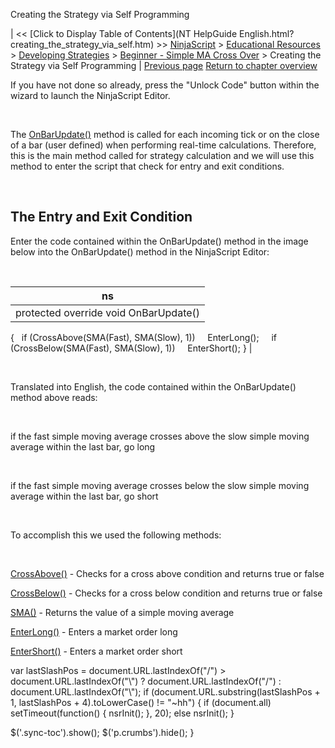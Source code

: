 ﻿










 


Creating the Strategy via Self Programming







| &lt;&lt; [Click to Display Table of Contents](NT HelpGuide English.html?creating_the_strategy_via_self.htm) &gt;&gt;
 [NinjaScript](ninjascript.htm) &gt; [Educational Resources](educational_resources.htm) &gt; [Developing Strategies](developing_strategies.htm) &gt; [Beginner - Simple MA Cross Over](beginner_-_simple_ma_cross_ove.htm) &gt;
Creating the Strategy via Self Programming | [Previous page](creating_the_strategy_via_the_.htm)
[Return to chapter overview](beginner_-_simple_ma_cross_ove.htm)










If you have not done so already, press the "Unlock Code" button within the wizard to launch the NinjaScript Editor.


 


The [OnBarUpdate()](onbarupdate.htm) method is called for each incoming tick or on the close of a bar (user defined) when performing real-time calculations. Therefore, this is the main method called for strategy calculation and we will use this method to enter the script that check for entry and exit conditions.


 


The Entry and Exit Condition
----------------------------


Enter the code contained within the OnBarUpdate() method in the image below into the OnBarUpdate() method in the NinjaScript Editor:


 




| ns |
| --- |
| protected override void OnBarUpdate()
{
   if (CrossAbove(SMA(Fast), SMA(Slow), 1))
     EnterLong();
   
   if (CrossBelow(SMA(Fast), SMA(Slow), 1))
     EnterShort();
} |



 


Translated into English, the code contained within the OnBarUpdate() method above reads:


 


if the fast simple moving average crosses above the slow simple moving average within the last bar, go long


 


if the fast simple moving average crosses below the slow simple moving average within the last bar, go short


 


To accomplish this we used the following methods:


 


[CrossAbove()](crossabove.htm) - Checks for a cross above condition and returns true or false   

[CrossBelow()](crossbelow.htm) - Checks for a cross below condition and returns true or false   

[SMA()](moving_average_-_simple_sma.htm) - Returns the value of a simple moving average   

[EnterLong()](enterlong.htm) - Enters a market order long   

[EnterShort()](entershort.htm) - Enters a market order short





 
 var lastSlashPos = document.URL.lastIndexOf("/") &gt; document.URL.lastIndexOf("\\") ? document.URL.lastIndexOf("/") : document.URL.lastIndexOf("\\");
 if (document.URL.substring(lastSlashPos + 1, lastSlashPos + 4).toLowerCase() != "~hh") {
 if (document.all) setTimeout(function() {
 nsrInit();
 }, 20);
 else nsrInit();
 }
 
 
 $('.sync-toc').show();
 $('p.crumbs').hide();
 }
 
 
 



